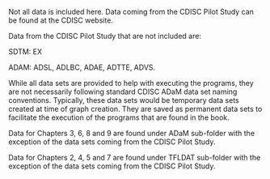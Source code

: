 Not all data is included here. Data coming from the CDISC Pilot Study can be found at the CDISC website. 

Data from the CDISC Pilot Study that are not included are: 

   SDTM: EX
   
   ADAM: ADSL, ADLBC, ADAE, ADTTE, ADVS.

While all data sets are provided to help with executing the programs, they are not necessarily following standard CDISC ADaM data set naming conventions. Typically, these data sets would be temporary data sets created at time of graph creation.  They are saved as permanent data sets to facilitate the execution of the programs that are found in the book.

Data for Chapters 3, 6, 8 and 9 are found under ADaM sub-folder with the exception of the data sets coming from the CDISC Pilot Study.

Data for Chapters 2, 4, 5 and 7 are found under TFLDAT sub-folder with the exception of the data sets coming from the CDISC Pilot Study.

